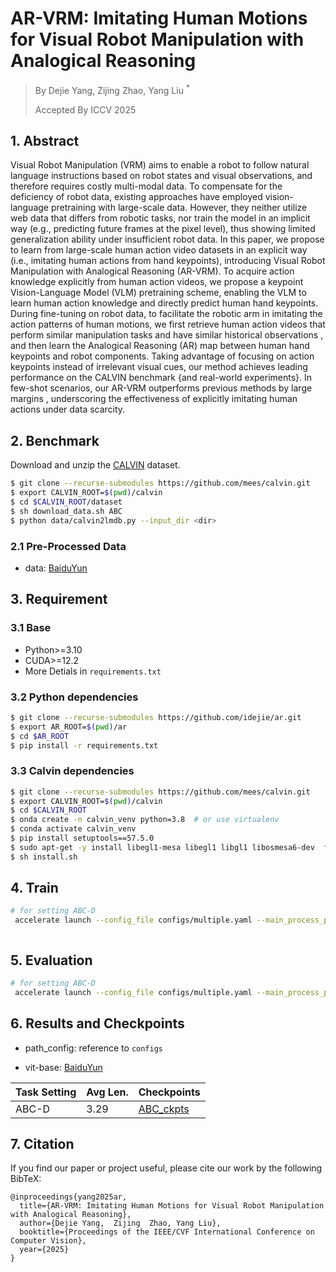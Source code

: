 # AR-VRM: Imitating Human Motions for Visual Robot Manipulation with Analogical Reasoning
> By Dejie Yang, Zijing Zhao, Yang Liu $^*$
>
> Accepted By ICCV 2025

## 1. Abstract

Visual Robot Manipulation (VRM) aims to enable a robot to follow natural language instructions based on robot states and visual observations, and therefore requires costly multi-modal data. To compensate for the deficiency of robot data, existing approaches have employed vision-language pretraining with large-scale data. However, they neither utilize web data that differs from robotic tasks, nor train the model in an implicit way (e.g., predicting future frames at the pixel level), thus showing limited generalization ability under insufficient robot data. In this paper, we propose to learn from large-scale human action video datasets  in an explicit way (i.e., imitating human actions from hand keypoints), introducing Visual Robot Manipulation with Analogical Reasoning (AR-VRM). To acquire action knowledge explicitly from human action videos, we propose a keypoint Vision-Language Model (VLM) pretraining scheme, enabling the VLM to learn human action knowledge  and directly predict human hand keypoints. During fine-tuning on robot data, to facilitate the robotic arm in imitating the action patterns of human motions, we first retrieve human action videos that perform similar manipulation tasks  and have similar historical observations , and then learn the Analogical Reasoning (AR) map between human hand keypoints and robot components. Taking advantage of focusing on action keypoints instead of irrelevant visual cues, our method achieves leading performance on the CALVIN benchmark {and real-world experiments}. In few-shot scenarios, our AR-VRM outperforms previous methods by large margins , underscoring the effectiveness of explicitly imitating human actions under data scarcity.

## 2. Benchmark

Download and unzip the [CALVIN](https://github.com/mees/calvin) dataset. 
```bash
$ git clone --recurse-submodules https://github.com/mees/calvin.git
$ export CALVIN_ROOT=$(pwd)/calvin
$ cd $CALVIN_ROOT/dataset
$ sh download_data.sh ABC
$ python data/calvin2lmdb.py --input_dir <dir> 
```

### 2.1 Pre-Processed Data

- data: [BaiduYun](https://pan.baidu.com/s/17El0b3xJh8cU5129-m9AMQ?pwd=v74f)

## 3. Requirement
### 3.1 Base

- Python>=3.10
- CUDA>=12.2
- More Detials in `requirements.txt`
### 3.2 Python dependencies
```bash
$ git clone --recurse-submodules https://github.com/idejie/ar.git
$ export AR_ROOT=$(pwd)/ar
$ cd $AR_ROOT
$ pip install -r requirements.txt
```
### 3.3  Calvin dependencies

```bash
$ git clone --recurse-submodules https://github.com/mees/calvin.git
$ export CALVIN_ROOT=$(pwd)/calvin
$ cd $CALVIN_ROOT
$ onda create -n calvin_venv python=3.8  # or use virtualenv
$ conda activate calvin_venv
$ pip install setuptools==57.5.0
$ sudo apt-get -y install libegl1-mesa libegl1 libgl1 libosmesa6-dev  ffmpeg  patchelf
$ sh install.sh

```

## 4. Train

```bash
# for setting ABC-D
 accelerate launch --config_file configs/multiple.yaml --main_process_port 0 train.py --config configs/configs_ABC.json



```

## 5. Evaluation


```bash
# for setting ABC-D
 accelerate launch --config_file configs/multiple.yaml --main_process_port 0 evaluate.py --config configs/configs_ABC.json

```


## 6. Results and Checkpoints

- path_config: reference to `configs`

- vit-base: [BaiduYun](https://pan.baidu.com/s/17El0b3xJh8cU5129-m9AMQ?pwd=v74f)


| Task Setting|  Avg Len. |  Checkpoints     |
| -------- |  -------------- |-------------- |
| ABC-D |     3.29     |     [ABC_ckpts]( https://pan.baidu.com/s/17El0b3xJh8cU5129-m9AMQ?pwd=v74f)         | 


## 7. Citation
If you find our paper or project useful, please cite our work by the following BibTeX:

```
@inproceedings{yang2025ar,
  title={AR-VRM: Imitating Human Motions for Visual Robot Manipulation with Analogical Reasoning},
  author={Dejie Yang,  Zijing  Zhao, Yang Liu},
  booktitle={Proceedings of the IEEE/CVF International Conference on Computer Vision},
  year={2025}
}
```